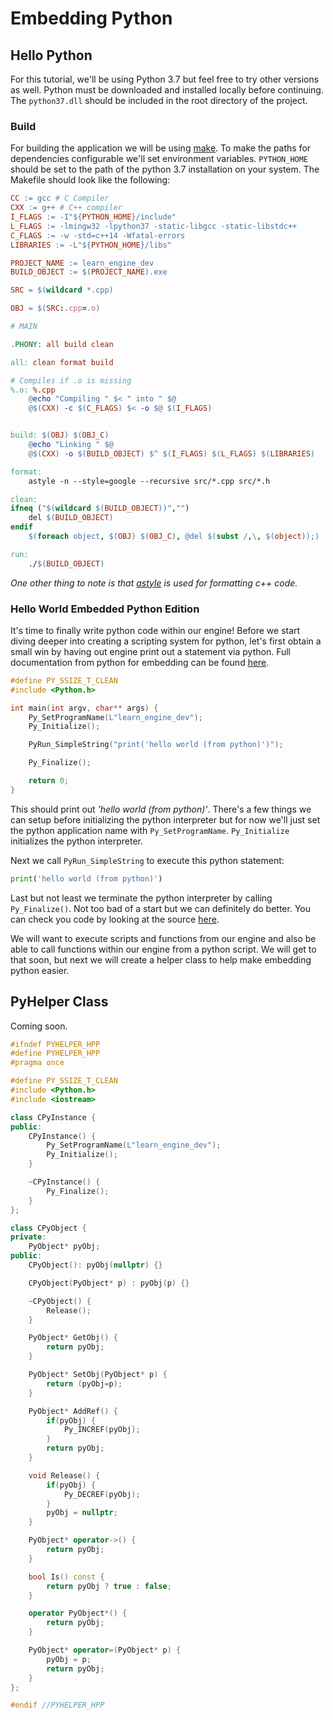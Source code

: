 # Embedding Python

## Hello Python

For this tutorial, we'll be using Python 3.7 but feel free to try other versions as well.  Python must be downloaded and installed locally before continuing.  The `python37.dll` should be included in the root directory of the project.

### Build

For building the application we will be using [make](https://www.gnu.org/software/make/).  To make the paths for dependencies configurable we'll set environment variables.  `PYTHON_HOME` should be set to the path of the python 3.7 installation on your system.  The Makefile should look like the following:

```makefile
CC := gcc # C Compiler
CXX := g++ # C++ compiler
I_FLAGS := -I"${PYTHON_HOME}/include"
L_FLAGS := -lmingw32 -lpython37 -static-libgcc -static-libstdc++
C_FLAGS := -w -std=c++14 -Wfatal-errors
LIBRARIES := -L"${PYTHON_HOME}/libs"

PROJECT_NAME := learn_engine_dev
BUILD_OBJECT := $(PROJECT_NAME).exe

SRC = $(wildcard *.cpp)

OBJ = $(SRC:.cpp=.o)

# MAIN

.PHONY: all build clean

all: clean format build

# Compiles if .o is missing
%.o: %.cpp
	@echo "Compiling " $< " into " $@
	@$(CXX) -c $(C_FLAGS) $< -o $@ $(I_FLAGS)


build: $(OBJ) $(OBJ_C)
	@echo "Linking " $@
	@$(CXX) -o $(BUILD_OBJECT) $^ $(I_FLAGS) $(L_FLAGS) $(LIBRARIES)

format:
	astyle -n --style=google --recursive src/*.cpp src/*.h

clean:
ifneq ("$(wildcard $(BUILD_OBJECT))","")
	del $(BUILD_OBJECT)
endif
	$(foreach object, $(OBJ) $(OBJ_C), @del $(subst /,\, $(object));)

run:
	./$(BUILD_OBJECT)
```

*One other thing to note is that [astyle](http://astyle.sourceforge.net/astyle.html) is used for formatting c++ code.*

### Hello World Embedded Python Edition

It's time to finally write python code within our engine!  Before we start diving deeper into creating a scripting system for python, let's first obtain a small win by having out engine print out a statement via python.  Full documentation from python for embedding can be found [here](https://docs.python.org/3/extending/embedding.html).

```c++
#define PY_SSIZE_T_CLEAN
#include <Python.h>

int main(int argv, char** args) {
    Py_SetProgramName(L"learn_engine_dev");
    Py_Initialize();

    PyRun_SimpleString("print('hello world (from python)')");

    Py_Finalize();

    return 0;
}
```

This should print out *'hello world (from python)'*.  There's a few things we can setup before initializing the python interpreter but for now we'll just set the python application name with `Py_SetProgramName`. `Py_Initialize` initializes the python interpreter.

Next we call `PyRun_SimpleString` to execute this python statement:
```py
print('hello world (from python)')
```

Last but not least we terminate the python interpreter by calling `Py_Finalize()`.  Not too bad of a start but we can definitely do better.  You can check you code by looking at the source [here](https://github.com/Chukobyte/learn-engine-dev/tree/main/src/1.getting_started/1.0.hello_python).

We will want to execute scripts and functions from our engine and also be able to call functions within our engine from a python script.  We will get to that soon, but next we will create a helper class to help make embedding python easier.

## PyHelper Class

Coming soon.

```c++
#ifndef PYHELPER_HPP
#define PYHELPER_HPP
#pragma once

#define PY_SSIZE_T_CLEAN
#include <Python.h>
#include <iostream>

class CPyInstance {
public:
    CPyInstance() {
        Py_SetProgramName(L"learn_engine_dev");
        Py_Initialize();
    }

    ~CPyInstance() {
        Py_Finalize();
    }
};

class CPyObject {
private:
    PyObject* pyObj;
public:
    CPyObject(): pyObj(nullptr) {}

    CPyObject(PyObject* p) : pyObj(p) {}

    ~CPyObject() {
        Release();
    }

    PyObject* GetObj() {
        return pyObj;
    }

    PyObject* SetObj(PyObject* p) {
        return (pyObj=p);
    }

    PyObject* AddRef() {
        if(pyObj) {
            Py_INCREF(pyObj);
        }
        return pyObj;
    }

    void Release() {
        if(pyObj) {
            Py_DECREF(pyObj);
        }
        pyObj = nullptr;
    }

    PyObject* operator->() {
        return pyObj;
    }

    bool Is() const {
        return pyObj ? true : false;
    }

    operator PyObject*() {
        return pyObj;
    }

    PyObject* operator=(PyObject* p) {
        pyObj = p;
        return pyObj;
    }
};

#endif //PYHELPER_HPP
```
